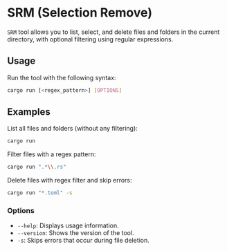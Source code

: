 # SRM (Selection Remove)

`SRM` tool allows you to list, select, and delete files and folders in the current directory, with optional filtering using regular expressions.

## Usage
Run the tool with the following syntax:

```sh
cargo run [<regex_pattern>] [OPTIONS]
```

## Examples
List all files and folders (without any filtering):

```sh
cargo run
```

Filter files with a regex pattern:

```sh
cargo run ".*\\.rs"
```

Delete files with regex filter and skip errors:

```sh
cargo run "*.toml" -s
```

### Options
* `--help`: Displays usage information.
* `--version`: Shows the version of the tool.
* `-s`: Skips errors that occur during file deletion.
